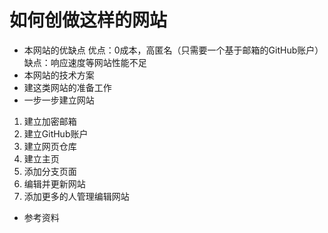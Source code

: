 # 如何创做这样的网站
* 本网站的优缺点
优点：0成本，高匿名（只需要一个基于邮箱的GitHub账户）
缺点：响应速度等网站性能不足
* 本网站的技术方案
* 建这类网站的准备工作
* 一步一步建立网站
1. 建立加密邮箱
2. 建立GitHub账户
3. 建立网页仓库
4. 建立主页
5. 添加分支页面
6. 编辑并更新网站
7. 添加更多的人管理编辑网站

* 参考资料
